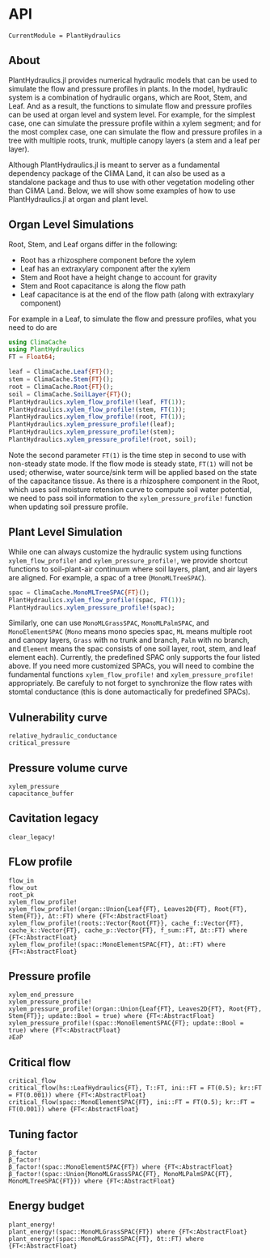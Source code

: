 # API
```@meta
CurrentModule = PlantHydraulics
```


## About
PlantHydraulics.jl provides numerical hydraulic models that can be used to simulate the flow and pressure profiles in plants. In the model, hydraulic system is a combination of hydraulic organs, which are Root, Stem, and Leaf. And as a result, the functions to simulate flow and pressure profiles can be used at organ level and system level. For example, for the simplest case, one can simulate the pressure profile within a xylem segment; and for the most complex case, one can simulate the flow and pressure profiles in a tree with multiple roots, trunk, multiple canopy layers (a stem and a leaf per layer).

Although PlantHydraulics.jl is meant to server as a fundamental dependency package of the CliMA Land, it can also be used as a standalone package and thus to use with other vegetation modeling other than CliMA Land. Below, we will show some examples of how to use PlantHydraulics.jl at organ and plant level.


## Organ Level Simulations
Root, Stem, and Leaf organs differ in the following:
- Root has a rhizosphere component before the xylem
- Leaf has an extraxylary component after the xylem
- Stem and Root have a height change to account for gravity
- Stem and Root capacitance is along the flow path
- Leaf capacitance is at the end of the flow path (along with extraxylary component)

For example in a Leaf, to simulate the flow and pressure profiles, what you need to do are
```julia
using ClimaCache
using PlantHydraulics
FT = Float64;

leaf = ClimaCache.Leaf{FT}();
stem = ClimaCache.Stem{FT}();
root = ClimaCache.Root{FT}();
soil = ClimaCache.SoilLayer{FT}();
PlantHydraulics.xylem_flow_profile!(leaf, FT(1));
PlantHydraulics.xylem_flow_profile!(stem, FT(1));
PlantHydraulics.xylem_flow_profile!(root, FT(1));
PlantHydraulics.xylem_pressure_profile!(leaf);
PlantHydraulics.xylem_pressure_profile!(stem);
PlantHydraulics.xylem_pressure_profile!(root, soil);
```

Note the second parameter `FT(1)` is the time step in second to use with non-steady state mode. If the flow mode is steady state, `FT(1)` will not be used; otherwise, water source/sink term will be applied based on the state of the capacitance tissue. As there is a rhizosphere component in the Root, which uses soil moisture retension curve to compute soil water potential, we need to pass soil information to the `xylem_pressure_profile!` function when updating soil pressure profile.


## Plant Level Simulation
While one can always customize the hydraulic system using functions `xylem_flow_profile!` and `xylem_pressure_profile!`, we provide shortcut functions to soil-plant-air continuum where soil layers, plant, and air layers are aligned. For example, a spac of a tree (`MonoMLTreeSPAC`).
```julia
spac = ClimaCache.MonoMLTreeSPAC{FT}();
PlantHydraulics.xylem_flow_profile!(spac, FT(1));
PlantHydraulics.xylem_pressure_profile!(spac);
```

Similarly, one can use `MonoMLGrassSPAC`, `MonoMLPalmSPAC`, and `MonoElementSPAC` (`Mono` means mono species spac, `ML` means multiple root and canopy layers, `Grass` with no trunk and branch, `Palm` with no branch, and `Element` means the spac consists of one soil layer, root, stem, and leaf element each). Currently, the predefined SPAC only supports the four listed above. If you need more customized SPACs, you will need to combine the fundamental functions `xylem_flow_profile!` and `xylem_pressure_profile!` appropriately. Be carefuly to not forget to synchronize the flow rates with stomtal conductance (this is done automactically for predefined SPACs).


## Vulnerability curve
```@docs
relative_hydraulic_conductance
critical_pressure
```

## Pressure volume curve
```@docs
xylem_pressure
capacitance_buffer
```

## Cavitation legacy
```@docs
clear_legacy!
```

## FLow profile
```@docs
flow_in
flow_out
root_pk
xylem_flow_profile!
xylem_flow_profile!(organ::Union{Leaf{FT}, Leaves2D{FT}, Root{FT}, Stem{FT}}, Δt::FT) where {FT<:AbstractFloat}
xylem_flow_profile!(roots::Vector{Root{FT}}, cache_f::Vector{FT}, cache_k::Vector{FT}, cache_p::Vector{FT}, f_sum::FT, Δt::FT) where {FT<:AbstractFloat}
xylem_flow_profile!(spac::MonoElementSPAC{FT}, Δt::FT) where {FT<:AbstractFloat}
```

## Pressure profile
```@docs
xylem_end_pressure
xylem_pressure_profile!
xylem_pressure_profile!(organ::Union{Leaf{FT}, Leaves2D{FT}, Root{FT}, Stem{FT}}; update::Bool = true) where {FT<:AbstractFloat}
xylem_pressure_profile!(spac::MonoElementSPAC{FT}; update::Bool = true) where {FT<:AbstractFloat}
∂E∂P
```

## Critical flow
```@docs
critical_flow
critical_flow(hs::LeafHydraulics{FT}, T::FT, ini::FT = FT(0.5); kr::FT = FT(0.001)) where {FT<:AbstractFloat}
critical_flow(spac::MonoElementSPAC{FT}, ini::FT = FT(0.5); kr::FT = FT(0.001)) where {FT<:AbstractFloat}
```

## Tuning factor
```@docs
β_factor
β_factor!
β_factor!(spac::MonoElementSPAC{FT}) where {FT<:AbstractFloat}
β_factor!(spac::Union{MonoMLGrassSPAC{FT}, MonoMLPalmSPAC{FT}, MonoMLTreeSPAC{FT}}) where {FT<:AbstractFloat}
```


## Energy budget
```@docs
plant_energy!
plant_energy!(spac::MonoMLGrassSPAC{FT}) where {FT<:AbstractFloat}
plant_energy!(spac::MonoMLGrassSPAC{FT}, δt::FT) where {FT<:AbstractFloat}
```
